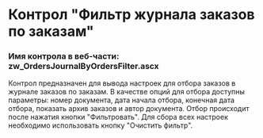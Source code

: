 ﻿---
description: 2.4.11.1
---
# Контрол "Фильтр журнала заказов по заказам"
### Имя контрола в веб-части: zw_OrdersJournalByOrdersFilter.ascx
Контрол предназначен для вывода настроек для отбора заказов в журнале заказов по заказам.
В качестве опций для отбора доступны параметры: номер документа, дата начала отбора, конечная дата отбора, показать архив заказов и автор документа.
Отбор происходит после нажатия кнопки "Фильтровать".
Для сбора всех настроек необходимо использовать кнопку "Очистить фильтр".
